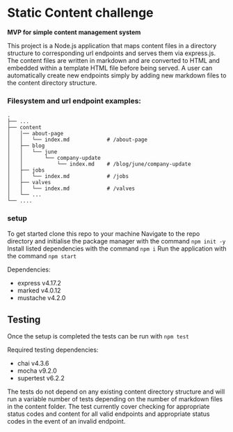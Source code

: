 # Static Content challenge

**MVP for simple content management system**

This project is a Node.js application that maps content files in a directory structure to corresponding url endpoints and serves them via express.js.
The content files are written in markdown and are converted to HTML and embedded within a template HTML file before being served.
A user can automatically create new endpoints simply by adding new markdown files to the content directory structure.

### Filesystem and url endpoint examples:
    .
    ├── ...
    ├── content
    │   │── about-page
	│   │	└── index.md			# /about-page
    │   ├── blog
	│   │	└── june
	│   │		└── company-update
	│   │			└── index.md	# /blog/june/company-update
    │   ├── jobs
	│   │	└── index.md			# /jobs
    │   ├── valves
	│   │	└── index.md			# /valves
    │   └── ...
    └── ....

### setup
To get started clone this repo to your machine
Navigate to the repo directory and initialise the package manager with the command ```npm init -y```
Install listed dependencies with the command ```npm i```
Run the application with the command ```npm start```

Dependencies:
* express v4.17.2
* marked v4.0.12
* mustache v4.2.0

## Testing

Once the setup is completed the tests can be run with ```npm test```

Required testing dependencies:
* chai  v4.3.6
* mocha v9.2.0
* supertest v6.2.2

The tests do not depend on any existing content directory structure and will run a variable number of tests depending on the number of markdown files in the content folder.
The test currently cover checking for appropriate status codes and content for all valid endpoints and appropriate status codes in the event of an invalid endpoint.